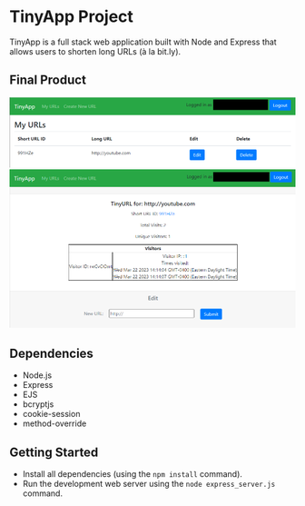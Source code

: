 # TinyApp Project

TinyApp is a full stack web application built with Node and Express that allows users to shorten long URLs (à la bit.ly).

## Final Product

!["Sample1"](./sample1.png)
!["Sample2"](./sample2.png)

## Dependencies

- Node.js
- Express
- EJS
- bcryptjs
- cookie-session
- method-override

## Getting Started

- Install all dependencies (using the `npm install` command).
- Run the development web server using the `node express_server.js` command.
